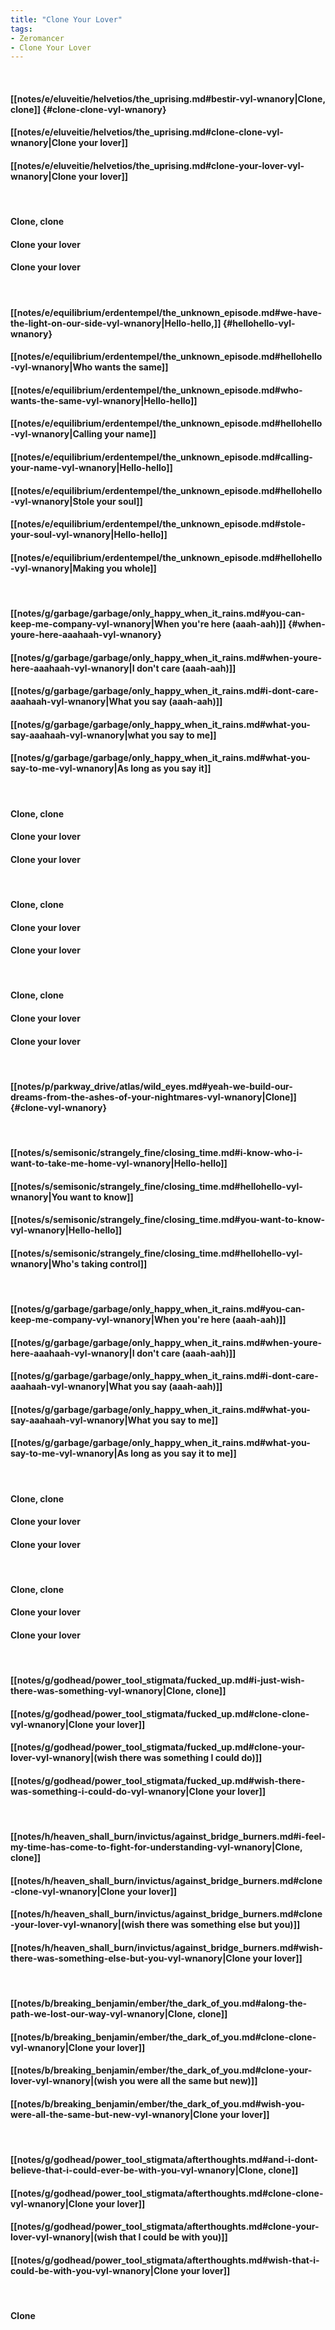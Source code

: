 ```yaml
---
title: "Clone Your Lover"
tags:
- Zeromancer
- Clone Your Lover
---
```

&nbsp;
#### [[notes/e/eluveitie/helvetios/the_uprising.md#bestir-vyl-wnanory|Clone, clone]] {#clone-clone-vyl-wnanory}
#### [[notes/e/eluveitie/helvetios/the_uprising.md#clone-clone-vyl-wnanory|Clone your lover]]
#### [[notes/e/eluveitie/helvetios/the_uprising.md#clone-your-lover-vyl-wnanory|Clone your lover]]
&nbsp;
#### Clone, clone
#### Clone your lover
#### Clone your lover
&nbsp;
#### [[notes/e/equilibrium/erdentempel/the_unknown_episode.md#we-have-the-light-on-our-side-vyl-wnanory|Hello-hello,]] {#hellohello-vyl-wnanory}
#### [[notes/e/equilibrium/erdentempel/the_unknown_episode.md#hellohello-vyl-wnanory|Who wants the same]]
#### [[notes/e/equilibrium/erdentempel/the_unknown_episode.md#who-wants-the-same-vyl-wnanory|Hello-hello]]
#### [[notes/e/equilibrium/erdentempel/the_unknown_episode.md#hellohello-vyl-wnanory|Calling your name]]
#### [[notes/e/equilibrium/erdentempel/the_unknown_episode.md#calling-your-name-vyl-wnanory|Hello-hello]]
#### [[notes/e/equilibrium/erdentempel/the_unknown_episode.md#hellohello-vyl-wnanory|Stole your soul]]
#### [[notes/e/equilibrium/erdentempel/the_unknown_episode.md#stole-your-soul-vyl-wnanory|Hello-hello]]
#### [[notes/e/equilibrium/erdentempel/the_unknown_episode.md#hellohello-vyl-wnanory|Making you whole]]
&nbsp;
#### [[notes/g/garbage/garbage/only_happy_when_it_rains.md#you-can-keep-me-company-vyl-wnanory|When you're here (aaah-aah)]] {#when-youre-here-aaahaah-vyl-wnanory}
#### [[notes/g/garbage/garbage/only_happy_when_it_rains.md#when-youre-here-aaahaah-vyl-wnanory|I don't care (aaah-aah)]]
#### [[notes/g/garbage/garbage/only_happy_when_it_rains.md#i-dont-care-aaahaah-vyl-wnanory|What you say (aaah-aah)]]
#### [[notes/g/garbage/garbage/only_happy_when_it_rains.md#what-you-say-aaahaah-vyl-wnanory|what you say to me]]
#### [[notes/g/garbage/garbage/only_happy_when_it_rains.md#what-you-say-to-me-vyl-wnanory|As long as you say it]]
&nbsp;
#### Clone, clone
#### Clone your lover
#### Clone your lover
&nbsp;
#### Clone, clone
#### Clone your lover
#### Clone your lover
&nbsp;
#### Clone, clone
#### Clone your lover
#### Clone your lover
&nbsp;
#### [[notes/p/parkway_drive/atlas/wild_eyes.md#yeah-we-build-our-dreams-from-the-ashes-of-your-nightmares-vyl-wnanory|Clone]] {#clone-vyl-wnanory}
&nbsp;
#### [[notes/s/semisonic/strangely_fine/closing_time.md#i-know-who-i-want-to-take-me-home-vyl-wnanory|Hello-hello]]
#### [[notes/s/semisonic/strangely_fine/closing_time.md#hellohello-vyl-wnanory|You want to know]]
#### [[notes/s/semisonic/strangely_fine/closing_time.md#you-want-to-know-vyl-wnanory|Hello-hello]]
#### [[notes/s/semisonic/strangely_fine/closing_time.md#hellohello-vyl-wnanory|Who's taking control]]
&nbsp;
#### [[notes/g/garbage/garbage/only_happy_when_it_rains.md#you-can-keep-me-company-vyl-wnanory|When you're here (aaah-aah)]]
#### [[notes/g/garbage/garbage/only_happy_when_it_rains.md#when-youre-here-aaahaah-vyl-wnanory|I don't care (aaah-aah)]]
#### [[notes/g/garbage/garbage/only_happy_when_it_rains.md#i-dont-care-aaahaah-vyl-wnanory|What you say (aaah-aah)]]
#### [[notes/g/garbage/garbage/only_happy_when_it_rains.md#what-you-say-aaahaah-vyl-wnanory|What you say to me]]
#### [[notes/g/garbage/garbage/only_happy_when_it_rains.md#what-you-say-to-me-vyl-wnanory|As long as you say it to me]]
&nbsp;
#### Clone, clone
#### Clone your lover
#### Clone your lover
&nbsp;
#### Clone, clone
#### Clone your lover
#### Clone your lover
&nbsp;
#### [[notes/g/godhead/power_tool_stigmata/fucked_up.md#i-just-wish-there-was-something-vyl-wnanory|Clone, clone]]
#### [[notes/g/godhead/power_tool_stigmata/fucked_up.md#clone-clone-vyl-wnanory|Clone your lover]]
#### [[notes/g/godhead/power_tool_stigmata/fucked_up.md#clone-your-lover-vyl-wnanory|(wish there was something I could do)]]
#### [[notes/g/godhead/power_tool_stigmata/fucked_up.md#wish-there-was-something-i-could-do-vyl-wnanory|Clone your lover]]
&nbsp;
#### [[notes/h/heaven_shall_burn/invictus/against_bridge_burners.md#i-feel-my-time-has-come-to-fight-for-understanding-vyl-wnanory|Clone, clone]]
#### [[notes/h/heaven_shall_burn/invictus/against_bridge_burners.md#clone-clone-vyl-wnanory|Clone your lover]]
#### [[notes/h/heaven_shall_burn/invictus/against_bridge_burners.md#clone-your-lover-vyl-wnanory|(wish there was something else but you)]]
#### [[notes/h/heaven_shall_burn/invictus/against_bridge_burners.md#wish-there-was-something-else-but-you-vyl-wnanory|Clone your lover]]
&nbsp;
#### [[notes/b/breaking_benjamin/ember/the_dark_of_you.md#along-the-path-we-lost-our-way-vyl-wnanory|Clone, clone]]
#### [[notes/b/breaking_benjamin/ember/the_dark_of_you.md#clone-clone-vyl-wnanory|Clone your lover]]
#### [[notes/b/breaking_benjamin/ember/the_dark_of_you.md#clone-your-lover-vyl-wnanory|(wish you were all the same but new)]]
#### [[notes/b/breaking_benjamin/ember/the_dark_of_you.md#wish-you-were-all-the-same-but-new-vyl-wnanory|Clone your lover]]
&nbsp;
#### [[notes/g/godhead/power_tool_stigmata/afterthoughts.md#and-i-dont-believe-that-i-could-ever-be-with-you-vyl-wnanory|Clone, clone]]
#### [[notes/g/godhead/power_tool_stigmata/afterthoughts.md#clone-clone-vyl-wnanory|Clone your lover]]
#### [[notes/g/godhead/power_tool_stigmata/afterthoughts.md#clone-your-lover-vyl-wnanory|(wish that I could be with you)]]
#### [[notes/g/godhead/power_tool_stigmata/afterthoughts.md#wish-that-i-could-be-with-you-vyl-wnanory|Clone your lover]]
&nbsp;
#### Clone
